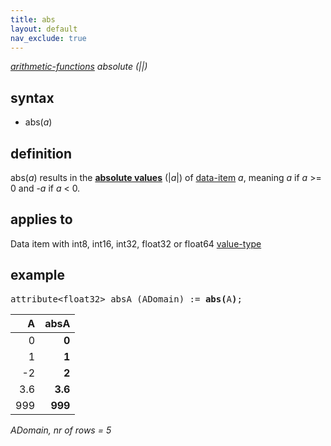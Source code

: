 ```yaml
---
title: abs
layout: default
nav_exclude: true
---
```

*[arithmetic-functions](arithmetic-functions) absolute (||)*

## syntax

-   abs(*a*)

## definition

abs(*a*) results in the [**absolute values**](https://en.wikipedia.org/wiki/Absolute_value) (|*a*|) of [data-item](data-item) *a*, meaning *a* if *a* \>= 0 and
-*a* if *a* \< 0.

## applies to

Data item with int8, int16, int32, float32 or float64 [value-type](value-type)

## example

<pre>
attribute&lt;float32&gt; absA (ADomain) := <B>abs(</B>A<B>)</B>;
</pre>

| A   |**absA** |
|----:|--------:|
| 0   | **0**   |
| 1   | **1**   |
| -2  | **2**   |
| 3.6 | **3.6** |
| 999 | **999** |

*ADomain, nr of rows = 5*